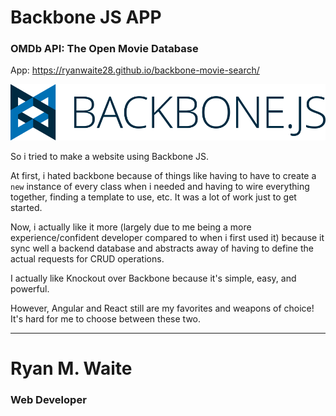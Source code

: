 # Backbone JS APP
### OMDb API: The Open Movie Database
App: https://ryanwaite28.github.io/backbone-movie-search/
<br/>

![Backbone](backbone.png)
<br/>

So i tried to make a website using Backbone JS.

At first, i hated backbone because of things like having to have to create a `new` instance of every class when i needed and having to wire everything together, finding a template to use, etc. It was a lot of work just to get started.

Now, i actually like it more (largely due to me being a more experience/confident developer compared to when i first used it) because it sync well a backend database and abstracts away of having to define the actual requests for CRUD operations.

I actually like Knockout over Backbone because it's simple, easy, and powerful.

However, Angular and React still are my favorites and weapons of choice! It's hard for me to choose between these two.

___

# Ryan M. Waite
### Web Developer
